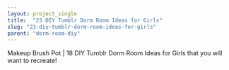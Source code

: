 ```yaml
---
layout: project_single
title:  "23 DIY Tumblr Dorm Room Ideas for Girls"
slug: "23-diy-tumblr-dorm-room-ideas-for-girls"
parent: "dorm-room-diy"
---
```

Makeup Brush Pot | 18 DIY Tumblr Dorm Room Ideas for Girls that you will want to recreate!
